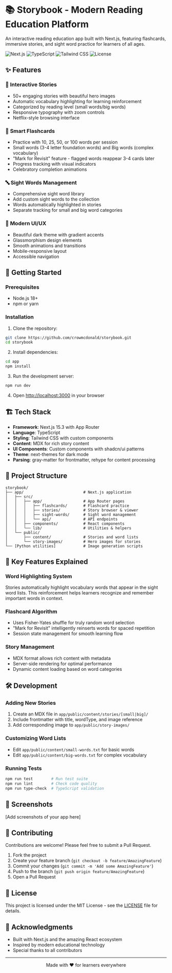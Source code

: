 # 📚 Storybook - Modern Reading Education Platform

An interactive reading education app built with Next.js, featuring flashcards, immersive stories, and sight word practice for learners of all ages.

![Next.js](https://img.shields.io/badge/Next.js-15.3-black?style=flat-square&logo=next.js)
![TypeScript](https://img.shields.io/badge/TypeScript-5.0-blue?style=flat-square&logo=typescript)
![Tailwind CSS](https://img.shields.io/badge/Tailwind-3.4-38B2AC?style=flat-square&logo=tailwind-css)
![License](https://img.shields.io/badge/License-MIT-green?style=flat-square)

## ✨ Features

### 📖 **Interactive Stories**
- 50+ engaging stories with beautiful hero images
- Automatic vocabulary highlighting for learning reinforcement
- Categorized by reading level (small words/big words)
- Responsive typography with zoom controls
- Netflix-style browsing interface

### 🎯 **Smart Flashcards**
- Practice with 10, 25, 50, or 100 words per session
- Small words (3-4 letter foundation words) and Big words (complex vocabulary)
- "Mark for Revisit" feature - flagged words reappear 3-4 cards later
- Progress tracking with visual indicators
- Celebratory completion animations

### 🔤 **Sight Words Management**
- Comprehensive sight word library
- Add custom sight words to the collection
- Words automatically highlighted in stories
- Separate tracking for small and big word categories

### 🎨 **Modern UI/UX**
- Beautiful dark theme with gradient accents
- Glassmorphism design elements
- Smooth animations and transitions
- Mobile-responsive layout
- Accessible navigation

## 🚀 Getting Started

### Prerequisites
- Node.js 18+ 
- npm or yarn

### Installation

1. Clone the repository:
```bash
git clone https://github.com/crowmcdonald/storybook.git
cd storybook
```

2. Install dependencies:
```bash
cd app
npm install
```

3. Run the development server:
```bash
npm run dev
```

4. Open [http://localhost:3000](http://localhost:3000) in your browser

## 🏗️ Tech Stack

- **Framework**: Next.js 15.3 with App Router
- **Language**: TypeScript
- **Styling**: Tailwind CSS with custom components
- **Content**: MDX for rich story content
- **UI Components**: Custom components with shadcn/ui patterns
- **Theme**: next-themes for dark mode
- **Parsing**: gray-matter for frontmatter, rehype for content processing

## 📁 Project Structure

```
storybook/
├── app/                          # Next.js application
│   ├── src/
│   │   ├── app/                  # App Router pages
│   │   │   ├── flashcards/       # Flashcard practice
│   │   │   ├── stories/          # Story browser & viewer
│   │   │   ├── sight-words/      # Sight word management
│   │   │   └── api/              # API endpoints
│   │   ├── components/           # React components
│   │   └── lib/                  # Utilities & helpers
│   └── public/
│       ├── content/              # Stories and word lists
│       └── story-images/         # Hero images for stories
└── [Python utilities]            # Image generation scripts
```

## 🎯 Key Features Explained

### Word Highlighting System
Stories automatically highlight vocabulary words that appear in the sight word lists. This reinforcement helps learners recognize and remember important words in context.

### Flashcard Algorithm
- Uses Fisher-Yates shuffle for truly random word selection
- "Mark for Revisit" intelligently reinserts words for spaced repetition
- Session state management for smooth learning flow

### Story Management
- MDX format allows rich content with metadata
- Server-side rendering for optimal performance
- Dynamic content loading based on word categories

## 🛠️ Development

### Adding New Stories
1. Create an MDX file in `app/public/content/stories/[small|big]/`
2. Include frontmatter with title, wordType, and image reference
3. Add corresponding image to `app/public/story-images/`

### Customizing Word Lists
- Edit `app/public/content/small-words.txt` for basic words
- Edit `app/public/content/big-words.txt` for complex vocabulary

### Running Tests
```bash
npm run test        # Run test suite
npm run lint        # Check code quality
npm run type-check  # TypeScript validation
```

## 📱 Screenshots

[Add screenshots of your app here]

## 🤝 Contributing

Contributions are welcome! Please feel free to submit a Pull Request.

1. Fork the project
2. Create your feature branch (`git checkout -b feature/AmazingFeature`)
3. Commit your changes (`git commit -m 'Add some AmazingFeature'`)
4. Push to the branch (`git push origin feature/AmazingFeature`)
5. Open a Pull Request

## 📄 License

This project is licensed under the MIT License - see the [LICENSE](LICENSE) file for details.

## 🙏 Acknowledgments

- Built with Next.js and the amazing React ecosystem
- Inspired by modern educational technology
- Special thanks to all contributors

---

<p align="center">Made with ❤️ for learners everywhere</p>